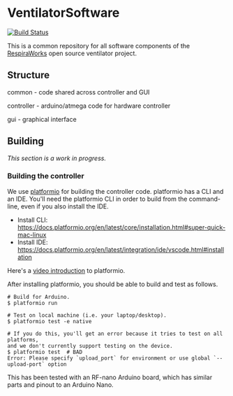 # VentilatorSoftware

[![Build Status](https://travis-ci.com/RespiraWorks/VentilatorSoftware.svg?branch=master)](https://travis-ci.com/RespiraWorks/VentilatorSoftware)

This is a common repository for all software components of the [RespiraWorks](http://respira.works) open source ventilator project.

## Structure

common - code shared across controller and GUI

controller - arduino/atmega code for hardware controller

gui - graphical interface

## Building

*This section is a work in progress.*

### Building the controller

We use [platformio](https://platformio.org/) for building the controller code.  platformio has a CLI and an IDE.  You'll need the platformio CLI in order to build from the command-line, even if you also install the IDE.

 * Install CLI: https://docs.platformio.org/en/latest/core/installation.html#super-quick-mac-linux
 * Install IDE: https://docs.platformio.org/en/latest/integration/ide/vscode.html#installation

Here's a [video introduction](https://www.youtube.com/watch?v=EIkGTwLOD7o) to platformio.

After installing platformio, you should be able to build and test as follows.

```
# Build for Arduino.
$ platformio run

# Test on local machine (i.e. your laptop/desktop).
$ platformio test -e native

# If you do this, you'll get an error because it tries to test on all platforms,
and we don't currently support testing on the device.
$ platformio test  # BAD
Error: Please specify `upload_port` for environment or use global `--upload-port` option
```

This has been tested with an RF-nano Arduino board, which has similar parts and
pinout to an Arduino Nano.
